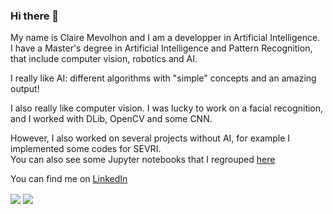 ### Hi there 👋



My name is Claire Mevolhon and I am a developper in Artificial Intelligence.  
I have a Master's degree in Artificial Intelligence and Pattern Recognition, that include computer vision, robotics and AI.  

I really like AI: different algorithms with "simple" concepts and an amazing output!  

I also really like computer vision. I was lucky to work on a facial recognition, and I worked with DLib, OpenCV and some CNN.


However, I also worked on several projects without AI, for example I implemented some codes for SEVRI.  
You can also see some Jupyter notebooks that I regrouped [here](https://canneltigrou.github.io)  

You can find me on [LinkedIn](https://www.linkedin.com/in/claire-mevolhon/?locale=en_US)



<img align="center" src="https://github-readme-stats.vercel.app/api/?username=canneltigrou&show_icons=true&theme=cobalt"/>
<img align="center" src="https://github-readme-stats.vercel.app/api/top-langs/?username=canneltigrou&theme=cobalt"/>  



